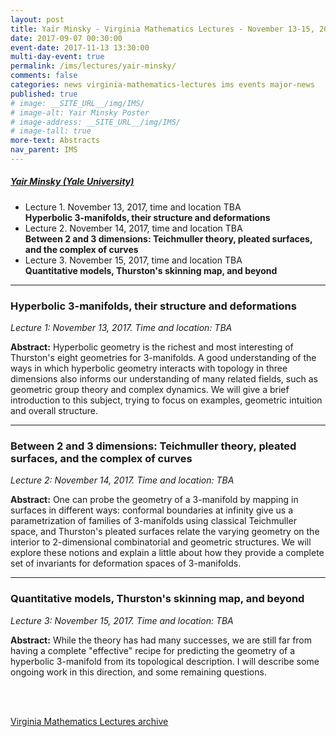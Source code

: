 ```yaml
---
layout: post
title: Yair Minsky - Virginia Mathematics Lectures - November 13-15, 2017
date: 2017-09-07 00:30:00
event-date: 2017-11-13 13:30:00
multi-day-event: true
permalink: /ims/lectures/yair-minsky/
comments: false
categories: news virginia-mathematics-lectures ims events major-news
published: true
# image: __SITE_URL__/img/IMS/
# image-alt: Yair Minsky Poster
# image-address: __SITE_URL__/img/IMS/
# image-tall: true
more-text: Abstracts
nav_parent: IMS
---
```


<h5 class="mt-3 mb-4"><a href="http://users.math.yale.edu/users/yair/">Yair Minsky (Yale University)</a></h5>

<ul>
  <li>
  Lecture 1. November 13, 2017, time and location TBA<br>
  <b>Hyperbolic 3-manifolds, their structure and deformations</b>
  </li>
  <li>
  Lecture 2. November 14, 2017, time and location TBA<br>
  <b>Between 2 and 3 dimensions: Teichmuller theory, pleated surfaces, and the complex of curves</b>
  </li>
  <li>
  Lecture 3. November 15, 2017, time and location TBA
  <br>
  <b>Quantitative models, Thurston's skinning map, and beyond</b>
  </li>
</ul>

<!--more-->

---

### Hyperbolic 3-manifolds, their structure and deformations

*Lecture 1: November 13, 2017. Time and location: TBA*

**Abstract:**  Hyperbolic geometry is the richest and most interesting of Thurston's eight geometries for 3-manifolds. A good understanding of the ways in which hyperbolic geometry interacts with topology in three dimensions also informs our understanding of many related fields, such as geometric group theory and complex dynamics. We will give a brief introduction to this subject, trying to focus on examples, geometric intuition and overall structure.

---

### Between 2 and 3 dimensions: Teichmuller theory, pleated surfaces, and the complex of curves

*Lecture 2: November 14, 2017. Time and location: TBA*

**Abstract:** One can probe the geometry of a 3-manifold by mapping in surfaces in different ways: conformal boundaries at infinity give us a parametrization of families of 3-manifolds using classical Teichmuller space, and Thurston's pleated surfaces relate the varying geometry on the interior to 2-dimensional combinatorial and geometric structures. We will explore these notions and explain a little about how they provide a complete set of invariants for deformation spaces of 3-manifolds.

---

### Quantitative models, Thurston's skinning map, and beyond

*Lecture 3: November 15, 2017. Time and location: TBA*

**Abstract:** While the theory has had many successes, we are still far from having a complete "effective" recipe for predicting the geometry of a hyperbolic 3-manifold from its topological description. I will describe some ongoing work in this direction, and some remaining questions.

<br><br>

[Virginia Mathematics Lectures archive]({{site.url}}/ims/lectures)
